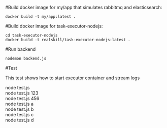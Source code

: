 #Build docker image for my/app that simulates rabbitmq and elasticsearch:

    docker build -t my/app:latest .

#Build docker image for task-executor-nodejs:
 
    cd task-executor-nodejs
    docker build -t realskill/task-executor-nodejs:latest .

#Run backend

    nodemon backend.js
    
#Test

This test shows how to start executor container and stream logs 
    
   node test.js        
   node test.js 123        
   node test.js 456        
   node test.js a        
   node test.js b        
   node test.js c        
   node test.js d        
    
